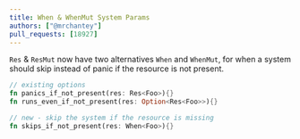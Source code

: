 ```yaml
---
title: When & WhenMut System Params
authors: ["@mrchantey"]
pull_requests: [18927]
---
```


`Res` & `ResMut` now have two alternatives `When` and `WhenMut`, for when a system should skip instead of panic if the resource is not present.

```rust
// existing options
fn panics_if_not_present(res: Res<Foo>){}
fn runs_even_if_not_present(res: Option<Res<Foo>>){}

// new - skip the system if the resource is missing
fn skips_if_not_present(res: When<Foo>){}
```